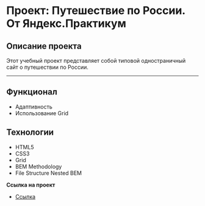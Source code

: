 # Проект: Путешествие по России. От Яндекс.Практикум

## Описание проекта
Этот учебный проект представляет собой типовой одностраничный сайт о путешествии по России.

------

## Функционал
* Адаптивность
* Использование Grid

## Технологии
* HTML5
* CSS3
* Grid
* BEM Methodology
* File Structure Nested BEM


**Ссылка на проект**

* [Ссылка](https://lestroy787.github.io/russian-travel-bootcamp/index.html)


